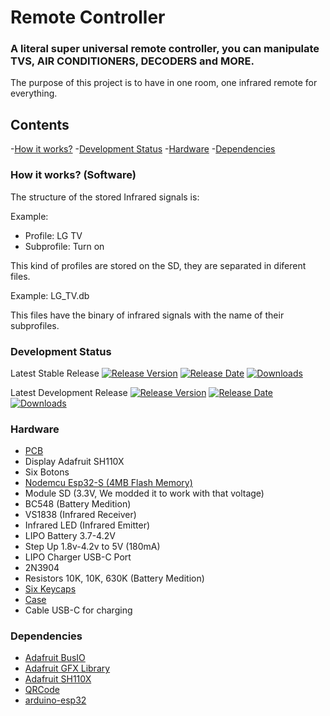 # Remote Controller

### A literal super universal remote controller, you can manipulate TVS, AIR CONDITIONERS, DECODERS and MORE.

The purpose of this project is to have in one room, one infrared remote for everything.

## Contents

  -[How it works?](#how-it-works?)
  -[Development Status](#development-status)
  -[Hardware](#hardware)
  -[Dependencies](#dependencies)

### How it works? (Software)

The structure of the stored Infrared signals is:

Example:

* Profile: LG TV
* Subprofile: Turn on

This kind of profiles are stored on the SD, they are separated in diferent files.

Example: LG_TV.db

This files have the binary of infrared signals with the name of their subprofiles.

### Development Status

Latest Stable Release  [![Release Version](https://img.shields.io/github/release/G4BY0/Control-Remoto.svg?style=plastic)](https://github.com/G4BY0/Control-Remoto/releases/latest/) [![Release Date](https://img.shields.io/github/release-date/G4BY0/Control-Remoto.svg?style=plastic)](https://github.com/G4BY0/Control-Remoto/releases/latest/) [![Downloads](https://img.shields.io/github/downloads/G4BY0/Control-Remoto/latest/total.svg?style=plastic)](https://github.com/G4BY0/Control-Remoto/releases/latest/)

Latest Development Release  [![Release Version](https://img.shields.io/github/release/G4BY0/Control-Remoto/all.svg?style=plastic)](https://github.com/G4BY0/Control-Remoto/releases/) [![Release Date](https://img.shields.io/github/release-date-pre/G4BY0/Control-Remoto.svg?style=plastic)](https://github.com/G4BY0/Control-Remoto/releases/) [![Downloads](https://img.shields.io/github/downloads-pre/G4BY0/Control-Remoto/latest/total.svg?style=plastic)](https://github.com/G4BY0/Control-Remoto/releases/)

### Hardware

* [PCB](https://github.com/G4BY0/Control-Remoto/tree/main/hardware)
* Display Adafruit SH110X
* Six Botons
* [Nodemcu Esp32-S (4MB Flash Memory)](https://docs.ai-thinker.com/_media/esp32/docs/nodemcu-32s_product_specification.pdf)
* Module SD (3.3V, We modded it to work with that voltage)
* BC548 (Battery Medition)
* VS1838 (Infrared Receiver)
* Infrared LED (Infrared Emitter)
* LIPO Battery 3.7-4.2V
* Step Up 1.8v-4.2v to 5V (180mA)
* LIPO Charger USB-C Port
* 2N3904
* Resistors 10K, 10K, 630K (Battery Medition)
* [Six Keycaps](https://github.com/G4BY0/Control-Remoto/tree/main/hardware/STL's)
* [Case](https://github.com/G4BY0/Control-Remoto/tree/main/hardware/STL's)
* Cable USB-C for charging

### Dependencies

* [Adafruit BusIO](https://github.com/adafruit/Adafruit_BusIO)
* [Adafruit GFX Library](https://github.com/adafruit/Adafruit-GFX-Library)
* [Adafruit SH110X](https://github.com/adafruit/Adafruit_SH110x)
* [QRCode](https://www.adafruit.com/products/2471)
* [arduino-esp32](https://www.adafruit.com/products/2471)
